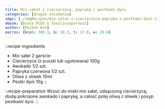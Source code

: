 ```yaml
---
title: Mix sałat z ciecierzycą, papryką i pestkami dyni
categories: [drugie sniadanie]
imgs: [./imgRecipes/mix-salat-z-ciecierzyca-papryka-i-pestkami-dyni-1.jpg]
ebook: [Dieta PCOS & Insulinooporność]
author: [Michał Kot]
macros: {kcal: 308.3, b: 10.3, t: 17.8, w: 20.6}
---
```

::recipe-ingredients
- Mix sałat 2 garście
- Ciecierzyca (z puszki lub ugotowana) 100g
- Awokado 1/2 szt.
- Papryka czerwona 1/2 szt.
- Oliwa z oliwek 10ml
- Pestki dyni 10g
::

::recipe-preparation
Wrzuć do miski mix sałat, odsączoną ciecierzycę, dodaj pokrojone awokado i paprykę, a całość polej oliwą z oliwek i posyp pestkami dyni.
::
